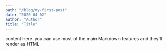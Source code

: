 ```yaml
---
path: "/blog/my-first-post"
date: "2020-04-02"
author: "Author"
title: "Title"
---
```


content here. you can use most of the main Markdown features and they'll render as HTML
